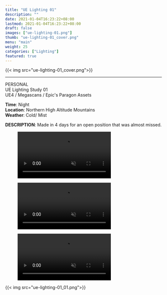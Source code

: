 ```yaml
---
title: "UE Lighting 01"
description: ""
date: 2021-01-04T16:23:22+08:00
lastmod: 2021-01-04T16:23:22+08:00
draft: false
images: ["ue-lighting-01.png"]
thumb: "ue-lighting-01_cover.png"
menu: "main"
weight: 25
categories: ["Lighting"]
featured: true
---
```


{{< img src="ue-lighting-01_cover.png">}}

---

PERSONAL  
UE Lighting Study 01  
UE4 / Megascans / Epic's Paragon Assets

**Time**: Night  
**Location**: Northern High Altitude Mountains  
**Weather**: Cold/ Mist  

**DESCRIPTION**: Made in 4 days for an open position that was almost missed.

<figure>
  <video loop muted autoplay playsinline class="img-fluid">
  <source src="images/ue-lighting-01_cameramove_A.webm" type="video/webm">
  </video>
</figure>

<figure>
  <video loop muted autoplay playsinline class="img-fluid">
  <source src="images/ue-lighting-01_cameramove_B.webm" type="video/webm">
  </video>
</figure>

<figure>
  <video loop muted autoplay playsinline class="img-fluid">
  <source src="images/ue-lighting-01_progress.webm" type="video/webm">
  </video>
</figure>


{{< img src="ue-lighting-01_01.png">}}
